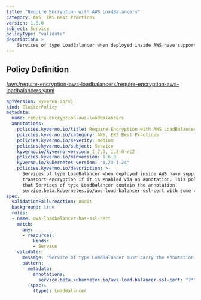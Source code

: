 ```yaml
---
title: "Require Encryption with AWS LoadBalancers"
category: AWS, EKS Best Practices
version: 1.6.0
subject: Service
policyType: "validate"
description: >
    Services of type LoadBalancer when deployed inside AWS have support for transport encryption if it is enabled via an annotation. This policy requires that Services of type LoadBalancer contain the annotation service.beta.kubernetes.io/aws-load-balancer-ssl-cert with some value.
---
```


## Policy Definition
<a href="https://github.com/kyverno/policies/raw/main//aws/require-encryption-aws-loadbalancers/require-encryption-aws-loadbalancers.yaml" target="-blank">/aws/require-encryption-aws-loadbalancers/require-encryption-aws-loadbalancers.yaml</a>

```yaml
apiVersion: kyverno.io/v1
kind: ClusterPolicy
metadata:
  name: require-encryption-aws-loadbalancers
  annotations:
    policies.kyverno.io/title: Require Encryption with AWS LoadBalancers
    policies.kyverno.io/category: AWS, EKS Best Practices
    policies.kyverno.io/severity: medium
    policies.kyverno.io/subject: Service
    kyverno.io/kyverno-version: 1.7.3, 1.8.0-rc2
    policies.kyverno.io/minversion: 1.6.0
    kyverno.io/kubernetes-version: "1.23-1.24"
    policies.kyverno.io/description: >-
      Services of type LoadBalancer when deployed inside AWS have support for
      transport encryption if it is enabled via an annotation. This policy requires
      that Services of type LoadBalancer contain the annotation
      service.beta.kubernetes.io/aws-load-balancer-ssl-cert with some value.
spec:
  validationFailureAction: Audit
  background: true
  rules:
  - name: aws-loadbalancer-has-ssl-cert
    match:
      any:
      - resources:
          kinds:
          - Service
    validate:
      message: "Service of type LoadBalancer must carry the annotation service.beta.kubernetes.io/aws-load-balancer-ssl-cert."
      pattern:
        metadata:
          annotations:
            service.beta.kubernetes.io/aws-load-balancer-ssl-cert: "?*"
        (spec):
          (type): LoadBalancer
```
